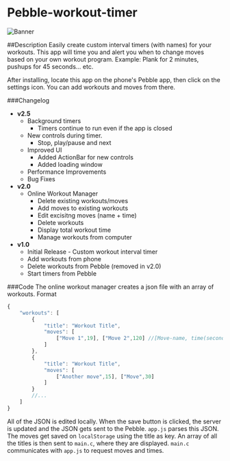 Pebble-workout-timer
====================
![Banner](http://i.imgur.com/jvBNU81.png)

##Description
Easily create custom interval timers (with names) for your workouts. 
This app will time you and alert you when to change moves based on your own workout program. Example: Plank for 2 minutes, pushups for 45 seconds... etc. 

After installing, locate this app on the phone's Pebble app, then click on the settings icon. You can add workouts and moves from there. 


###Changelog
* **v2.5**
  * Background timers
     * Timers continue to run even if the app is closed
  * New controls during timer. 
     * Stop, play/pause and next
  * Improved UI
     * Added ActionBar for new controls
     * Added loading window
  * Performance Improvements
  * Bug Fixes
* **v2.0**
  * Online Workout Manager
    * Delete existing workouts/moves
    * Add moves to existing workouts
    * Edit excisitng moves (name + time)
    * Delete workouts
    * Display total workout time
    * Manage workouts from computer 
* **v1.0**
  * Initial Release - Custom workout interval timer
  * Add workouts from phone
  * Delete workouts from Pebble (removed in v2.0)
  * Start timers from Pebble

###Code
The online workout manager creates a json file with an array of workouts. Format 
```javascript
{
    "workouts": [
        {
            "title": "Workout Title",
            "moves": [
                ["Move 1",19], ["Move 2",120] //[Move-name, time(seconds)] ...
            ]
        },
        {
            "title": "Workout Title",
            "moves": [
                ["Another move",15], ["Move",30] 
            ]
        }
        //...
    ]
}
```
All of the JSON is edited locally. When the save button is clicked, the server is updated and the JSON gets sent to the Pebble. `app.js` parses this JSON. The moves get saved on `localStorage` using the title as key. An array of all the titles is then sent to `main.c`, where they are displayed. `main.c` communicates with `app.js` to request moves and times.
